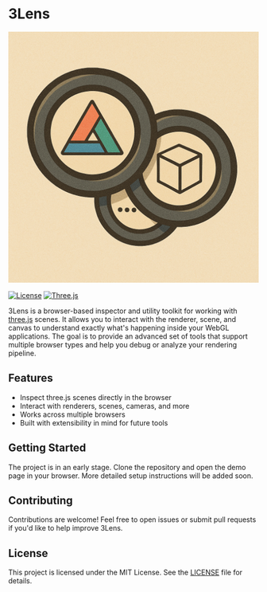 # 3Lens

![3Lens Logo](./3Lens_logo.png)

[![License](https://img.shields.io/badge/License-MIT-blue.svg)](LICENSE)
[![Three.js](https://img.shields.io/badge/Built%20With-Three.js-orange)](https://threejs.org/)

3Lens is a browser-based inspector and utility toolkit for working with [three.js](https://threejs.org/) scenes. It allows you to interact with the renderer, scene, and canvas to understand exactly what's happening inside your WebGL applications. The goal is to provide an advanced set of tools that support multiple browser types and help you debug or analyze your rendering pipeline.

## Features

- Inspect three.js scenes directly in the browser
- Interact with renderers, scenes, cameras, and more
- Works across multiple browsers
- Built with extensibility in mind for future tools

## Getting Started

The project is in an early stage. Clone the repository and open the demo page in your browser. More detailed setup instructions will be added soon.

## Contributing

Contributions are welcome! Feel free to open issues or submit pull requests if you'd like to help improve 3Lens.

## License

This project is licensed under the MIT License. See the [LICENSE](LICENSE) file for details.
